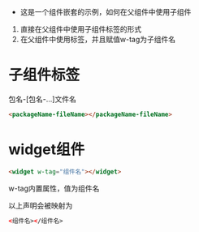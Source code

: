 - 这是一个组件嵌套的示例，如何在父组件中使用子组件
1. 直接在父组件中使用子组件标签的形式
2. 在父组件中使用<widget></widget>标签，并且赋值w-tag为子组件名

# 子组件标签

包名-[包名-...]文件名
```html
<packageName-fileName></packageName-fileName>
```

# widget组件

```html
<widget w-tag="组件名"></widget>
```
w-tag内置属性，值为组件名

以上声明会被映射为

```html
<组件名></组件名>
```
